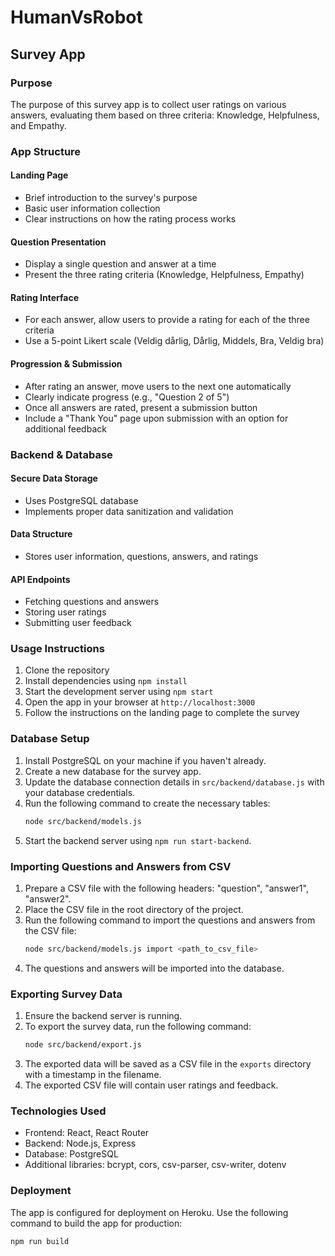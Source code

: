 # HumanVsRobot

## Survey App

### Purpose
The purpose of this survey app is to collect user ratings on various answers, evaluating them based on three criteria: Knowledge, Helpfulness, and Empathy.

### App Structure

#### Landing Page
- Brief introduction to the survey's purpose
- Basic user information collection
- Clear instructions on how the rating process works

#### Question Presentation
- Display a single question and answer at a time
- Present the three rating criteria (Knowledge, Helpfulness, Empathy)

#### Rating Interface
- For each answer, allow users to provide a rating for each of the three criteria
- Use a 5-point Likert scale (Veldig dårlig, Dårlig, Middels, Bra, Veldig bra)

#### Progression & Submission
- After rating an answer, move users to the next one automatically
- Clearly indicate progress (e.g., "Question 2 of 5")
- Once all answers are rated, present a submission button
- Include a "Thank You" page upon submission with an option for additional feedback

### Backend & Database

#### Secure Data Storage
- Uses PostgreSQL database
- Implements proper data sanitization and validation

#### Data Structure
- Stores user information, questions, answers, and ratings

#### API Endpoints
- Fetching questions and answers
- Storing user ratings
- Submitting user feedback

### Usage Instructions
1. Clone the repository
2. Install dependencies using `npm install`
3. Start the development server using `npm start`
4. Open the app in your browser at `http://localhost:3000`
5. Follow the instructions on the landing page to complete the survey

### Database Setup
1. Install PostgreSQL on your machine if you haven't already.
2. Create a new database for the survey app.
3. Update the database connection details in `src/backend/database.js` with your database credentials.
4. Run the following command to create the necessary tables:
   ```bash
   node src/backend/models.js
   ```
5. Start the backend server using `npm run start-backend`.

### Importing Questions and Answers from CSV
1. Prepare a CSV file with the following headers: "question", "answer1", "answer2".
2. Place the CSV file in the root directory of the project.
3. Run the following command to import the questions and answers from the CSV file:
   ```bash
   node src/backend/models.js import <path_to_csv_file>
   ```
4. The questions and answers will be imported into the database.

### Exporting Survey Data
1. Ensure the backend server is running.
2. To export the survey data, run the following command:
   ```bash
   node src/backend/export.js
   ```
3. The exported data will be saved as a CSV file in the `exports` directory with a timestamp in the filename.
4. The exported CSV file will contain user ratings and feedback.

### Technologies Used
- Frontend: React, React Router
- Backend: Node.js, Express
- Database: PostgreSQL
- Additional libraries: bcrypt, cors, csv-parser, csv-writer, dotenv

### Deployment
The app is configured for deployment on Heroku. Use the following command to build the app for production:
```bash
npm run build
```